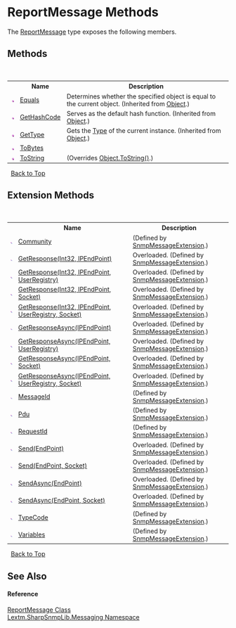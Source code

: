 # ReportMessage Methods
 

The <a href="T_Lextm_SharpSnmpLib_Messaging_ReportMessage">ReportMessage</a> type exposes the following members.


## Methods
&nbsp;<table><tr><th></th><th>Name</th><th>Description</th></tr><tr><td>![Public method](media/pubmethod.gif "Public method")</td><td><a href="https://docs.microsoft.com/dotnet/api/system.object.equals#System_Object_Equals_System_Object_" target="_blank" rel="noopener noreferrer">Equals</a></td><td>
Determines whether the specified object is equal to the current object.
 (Inherited from <a href="https://docs.microsoft.com/dotnet/api/system.object" target="_blank" rel="noopener noreferrer">Object</a>.)</td></tr><tr><td>![Public method](media/pubmethod.gif "Public method")</td><td><a href="https://docs.microsoft.com/dotnet/api/system.object.gethashcode#System_Object_GetHashCode" target="_blank" rel="noopener noreferrer">GetHashCode</a></td><td>
Serves as the default hash function.
 (Inherited from <a href="https://docs.microsoft.com/dotnet/api/system.object" target="_blank" rel="noopener noreferrer">Object</a>.)</td></tr><tr><td>![Public method](media/pubmethod.gif "Public method")</td><td><a href="https://docs.microsoft.com/dotnet/api/system.object.gettype#System_Object_GetType" target="_blank" rel="noopener noreferrer">GetType</a></td><td>
Gets the <a href="https://docs.microsoft.com/dotnet/api/system.type" target="_blank" rel="noopener noreferrer">Type</a> of the current instance.
 (Inherited from <a href="https://docs.microsoft.com/dotnet/api/system.object" target="_blank" rel="noopener noreferrer">Object</a>.)</td></tr><tr><td>![Public method](media/pubmethod.gif "Public method")</td><td><a href="M_Lextm_SharpSnmpLib_Messaging_ReportMessage_ToBytes">ToBytes</a></td><td /></tr><tr><td>![Public method](media/pubmethod.gif "Public method")</td><td><a href="M_Lextm_SharpSnmpLib_Messaging_ReportMessage_ToString">ToString</a></td><td> (Overrides <a href="https://docs.microsoft.com/dotnet/api/system.object.tostring#System_Object_ToString" target="_blank" rel="noopener noreferrer">Object.ToString()</a>.)</td></tr></table>&nbsp;
<a href="#reportmessage-methods">Back to Top</a>

## Extension Methods
&nbsp;<table><tr><th></th><th>Name</th><th>Description</th></tr><tr><td>![Public Extension Method](media/pubextension.gif "Public Extension Method")</td><td><a href="M_Lextm_SharpSnmpLib_Messaging_SnmpMessageExtension_Community">Community</a></td><td> (Defined by <a href="T_Lextm_SharpSnmpLib_Messaging_SnmpMessageExtension">SnmpMessageExtension</a>.)</td></tr><tr><td>![Public Extension Method](media/pubextension.gif "Public Extension Method")</td><td><a href="M_Lextm_SharpSnmpLib_Messaging_SnmpMessageExtension_GetResponse">GetResponse(Int32, IPEndPoint)</a></td><td>Overloaded.   (Defined by <a href="T_Lextm_SharpSnmpLib_Messaging_SnmpMessageExtension">SnmpMessageExtension</a>.)</td></tr><tr><td>![Public Extension Method](media/pubextension.gif "Public Extension Method")</td><td><a href="M_Lextm_SharpSnmpLib_Messaging_SnmpMessageExtension_GetResponse_1">GetResponse(Int32, IPEndPoint, UserRegistry)</a></td><td>Overloaded.   (Defined by <a href="T_Lextm_SharpSnmpLib_Messaging_SnmpMessageExtension">SnmpMessageExtension</a>.)</td></tr><tr><td>![Public Extension Method](media/pubextension.gif "Public Extension Method")</td><td><a href="M_Lextm_SharpSnmpLib_Messaging_SnmpMessageExtension_GetResponse_3">GetResponse(Int32, IPEndPoint, Socket)</a></td><td>Overloaded.   (Defined by <a href="T_Lextm_SharpSnmpLib_Messaging_SnmpMessageExtension">SnmpMessageExtension</a>.)</td></tr><tr><td>![Public Extension Method](media/pubextension.gif "Public Extension Method")</td><td><a href="M_Lextm_SharpSnmpLib_Messaging_SnmpMessageExtension_GetResponse_2">GetResponse(Int32, IPEndPoint, UserRegistry, Socket)</a></td><td>Overloaded.   (Defined by <a href="T_Lextm_SharpSnmpLib_Messaging_SnmpMessageExtension">SnmpMessageExtension</a>.)</td></tr><tr><td>![Public Extension Method](media/pubextension.gif "Public Extension Method")</td><td><a href="M_Lextm_SharpSnmpLib_Messaging_SnmpMessageExtension_GetResponseAsync">GetResponseAsync(IPEndPoint)</a></td><td>Overloaded.   (Defined by <a href="T_Lextm_SharpSnmpLib_Messaging_SnmpMessageExtension">SnmpMessageExtension</a>.)</td></tr><tr><td>![Public Extension Method](media/pubextension.gif "Public Extension Method")</td><td><a href="M_Lextm_SharpSnmpLib_Messaging_SnmpMessageExtension_GetResponseAsync_1">GetResponseAsync(IPEndPoint, UserRegistry)</a></td><td>Overloaded.   (Defined by <a href="T_Lextm_SharpSnmpLib_Messaging_SnmpMessageExtension">SnmpMessageExtension</a>.)</td></tr><tr><td>![Public Extension Method](media/pubextension.gif "Public Extension Method")</td><td><a href="M_Lextm_SharpSnmpLib_Messaging_SnmpMessageExtension_GetResponseAsync_3">GetResponseAsync(IPEndPoint, Socket)</a></td><td>Overloaded.   (Defined by <a href="T_Lextm_SharpSnmpLib_Messaging_SnmpMessageExtension">SnmpMessageExtension</a>.)</td></tr><tr><td>![Public Extension Method](media/pubextension.gif "Public Extension Method")</td><td><a href="M_Lextm_SharpSnmpLib_Messaging_SnmpMessageExtension_GetResponseAsync_2">GetResponseAsync(IPEndPoint, UserRegistry, Socket)</a></td><td>Overloaded.   (Defined by <a href="T_Lextm_SharpSnmpLib_Messaging_SnmpMessageExtension">SnmpMessageExtension</a>.)</td></tr><tr><td>![Public Extension Method](media/pubextension.gif "Public Extension Method")</td><td><a href="M_Lextm_SharpSnmpLib_Messaging_SnmpMessageExtension_MessageId">MessageId</a></td><td> (Defined by <a href="T_Lextm_SharpSnmpLib_Messaging_SnmpMessageExtension">SnmpMessageExtension</a>.)</td></tr><tr><td>![Public Extension Method](media/pubextension.gif "Public Extension Method")</td><td><a href="M_Lextm_SharpSnmpLib_Messaging_SnmpMessageExtension_Pdu">Pdu</a></td><td> (Defined by <a href="T_Lextm_SharpSnmpLib_Messaging_SnmpMessageExtension">SnmpMessageExtension</a>.)</td></tr><tr><td>![Public Extension Method](media/pubextension.gif "Public Extension Method")</td><td><a href="M_Lextm_SharpSnmpLib_Messaging_SnmpMessageExtension_RequestId">RequestId</a></td><td> (Defined by <a href="T_Lextm_SharpSnmpLib_Messaging_SnmpMessageExtension">SnmpMessageExtension</a>.)</td></tr><tr><td>![Public Extension Method](media/pubextension.gif "Public Extension Method")</td><td><a href="M_Lextm_SharpSnmpLib_Messaging_SnmpMessageExtension_Send">Send(EndPoint)</a></td><td>Overloaded.   (Defined by <a href="T_Lextm_SharpSnmpLib_Messaging_SnmpMessageExtension">SnmpMessageExtension</a>.)</td></tr><tr><td>![Public Extension Method](media/pubextension.gif "Public Extension Method")</td><td><a href="M_Lextm_SharpSnmpLib_Messaging_SnmpMessageExtension_Send_1">Send(EndPoint, Socket)</a></td><td>Overloaded.   (Defined by <a href="T_Lextm_SharpSnmpLib_Messaging_SnmpMessageExtension">SnmpMessageExtension</a>.)</td></tr><tr><td>![Public Extension Method](media/pubextension.gif "Public Extension Method")</td><td><a href="M_Lextm_SharpSnmpLib_Messaging_SnmpMessageExtension_SendAsync">SendAsync(EndPoint)</a></td><td>Overloaded.   (Defined by <a href="T_Lextm_SharpSnmpLib_Messaging_SnmpMessageExtension">SnmpMessageExtension</a>.)</td></tr><tr><td>![Public Extension Method](media/pubextension.gif "Public Extension Method")</td><td><a href="M_Lextm_SharpSnmpLib_Messaging_SnmpMessageExtension_SendAsync_1">SendAsync(EndPoint, Socket)</a></td><td>Overloaded.   (Defined by <a href="T_Lextm_SharpSnmpLib_Messaging_SnmpMessageExtension">SnmpMessageExtension</a>.)</td></tr><tr><td>![Public Extension Method](media/pubextension.gif "Public Extension Method")</td><td><a href="M_Lextm_SharpSnmpLib_Messaging_SnmpMessageExtension_TypeCode">TypeCode</a></td><td> (Defined by <a href="T_Lextm_SharpSnmpLib_Messaging_SnmpMessageExtension">SnmpMessageExtension</a>.)</td></tr><tr><td>![Public Extension Method](media/pubextension.gif "Public Extension Method")</td><td><a href="M_Lextm_SharpSnmpLib_Messaging_SnmpMessageExtension_Variables">Variables</a></td><td> (Defined by <a href="T_Lextm_SharpSnmpLib_Messaging_SnmpMessageExtension">SnmpMessageExtension</a>.)</td></tr></table>&nbsp;
<a href="#reportmessage-methods">Back to Top</a>

## See Also


#### Reference
<a href="T_Lextm_SharpSnmpLib_Messaging_ReportMessage">ReportMessage Class</a><br /><a href="N_Lextm_SharpSnmpLib_Messaging">Lextm.SharpSnmpLib.Messaging Namespace</a><br />